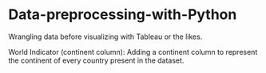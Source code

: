 # Data-preprocessing-with-Python
Wrangling data before visualizing with Tableau or the likes. 

World Indicator (continent column): Adding a continent column to represent the continent of every country present in the dataset.
